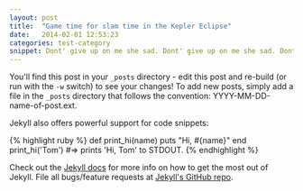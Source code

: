 ```yaml
---
layout: post
title:  "Game time for slam time in the Kepler Eclipse"
date:   2014-02-01 12:53:23
categories: test-category
snippet: Dont' give up on me she sad. Dont' give up on me she sad. Dont' give up on me she sad. Dont' give up on me she sad. Dont' give up on me she sad. 
---
```


You'll find this post in your `_posts` directory - edit this post and re-build (or run with the `-w` switch) to see your changes!
To add new posts, simply add a file in the `_posts` directory that follows the convention: YYYY-MM-DD-name-of-post.ext.

Jekyll also offers powerful support for code snippets:

{% highlight ruby %}
def print_hi(name)
  puts "Hi, #{name}"
end
print_hi('Tom')
#=> prints 'Hi, Tom' to STDOUT.
{% endhighlight %}

Check out the [Jekyll docs][jekyll] for more info on how to get the most out of Jekyll. File all bugs/feature requests at [Jekyll's GitHub repo][jekyll-gh].

[jekyll-gh]: https://github.com/mojombo/jekyll
[jekyll]:    http://jekyllrb.com
